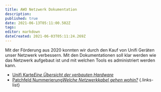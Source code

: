 ```yaml
---
title: AWO Netzwerk Dokumentation
description: 
published: true
date: 2021-06-13T05:11:00.502Z
tags: 
editor: markdown
dateCreated: 2021-06-03T05:11:24.269Z
---
```


Mit der Förderung aus 2020 konnten wir durch den Kauf von Unifi Geräten unser Netzwerk verbessern. Mit den Dokumentationen soll klar werden wie das Netzwerk aufgebaut ist und mit welchen Tools es administriert werden kann.

- [Unifi Karte*Eine Übersicht der verbauten Hardware*](/awo_netzwerk/unifi_karte)
- [Patchfeld Nummerierung*Welche Netzwerkkabel gehen wohin?*](/awo_netzwerk/patchfeld_nummerierung)
{.links-list}
